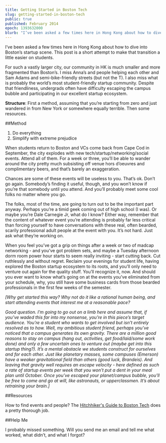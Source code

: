 ```yaml
---
title: Getting Started in Boston Tech
slug: getting-started-in-boston-tech
public: true
published: February 2014
epoch: 1393632000
blurb: "I’ve been asked a few times here in Hong Kong about how to dive into Boston’s startup scene. This post is a short attempt to make that transition a little easier on students..."
---
```


I’ve been asked a few times here in Hong Kong about how to dive into Boston’s startup scene. This post is a short attempt to make that transition a little easier on students.

For such a vastly larger city, our community in HK is much smaller and more fragmented than Boston’s. I miss Anna’s and people helping each other and Sam Adams and semi-bike-friendly streets (but not the T). I also miss what is probably the world’s most student-friendly startup community. Despite that friendliness, undergrads often have difficulty escaping the campus bubble and participating in our excellent startup ecosystem.

**Structure**: First a method, assuming that you’re starting from zero and just wandered in from New York or somewhere equally terrible. Then some resources.

##Method

1. Do everything
2. Simplify with extreme prejudice

When students return to Boston and VCs come back from Cape Cod in September, the city explodes with new tech/startup/networking/social events. Attend all of them. For a week or three, you’ll be able to wander around the city pretty much subsisting off venue hors d’oeuvres and complimentary beers, and that’s barely an exaggeration.

Chances are some of these events will be useless to you. That’s ok. Don’t go again. Somebody’s finding it useful, though, and you won’t know if you’re that somebody until you attend. And you’ll probably meet some cool folks no matter where you go.

The folks, most of the time, are going to turn out to be the important part anyway. Perhaps you’re a timid geek coming out of high school (I was). Or maybe you’re Dale Carnegie Jr, what do I know? Either way, remember that the content of whatever event you’re attending is probably far less critical than forcing yourself to have conversations with these real, often bearded, scarily professional adult people at the event with you. It’s not hard. Just ask what they’re working on.

When you feel you’ve got a grip on things after a week or two of madcap networking - and you’ve got problem sets, and maybe a Tuesday afternoon dorm room power hour starts to seem really inviting - start cutting back. Cut ruthlessly and without regret. Reclaim your evenings for student life, having explored the Boston startup ecosystem to its roots, and you’ll only need to venture out again for the quality stuff. You’ll recognize it, now. And should you ever want to know what’s going on at the events you’ve eliminated from your schedule, why, you still have some business cards from those bearded professionals in the first few weeks of the semester.

*[Why get started this way? Why not do it like a rational human being, and start attending events that interest me at a reasonable pace?*

*Good question. I’m going to go out on a limb here and assume that, if you’ve waded this far into my nonsense, you’re in this piece’s target audience. You’re a student who wants to get involved but isn’t entirely resolved as to how. Well, my ambitious student friend, perhaps you’ve noticed that a campus generates its own gravity. There are a million good reasons to stay on campus (hang out, activities, get food/laid/some work done) and only a few uncertain ones to venture out (maybe get into this startup thing?). It’s a mental obstacle we students construct for ourselves and for each other. Just like planetary masses, some campuses (Emerson) have a weaker gravitational field than others (good luck, Brandeis). And leaving that gravity well requires an escape velocity - here defined as such a rate of startup events per week that you won’t put a dent in your meal plan until October. Once you’ve escaped your planet/campus bubble, you’ll be free to come and go at will, like astronauts, or upperclassmen. It’s about retraining your brain.]*

##Resources

How to find events and people? The [Hitchhiker's Guide to Boston Tech](http://www.bostontechguide.com/) does a pretty thorough job.


##Help Me

I probably missed something. Will you send me an email and tell me what worked, what didn’t, and what I forgot?
